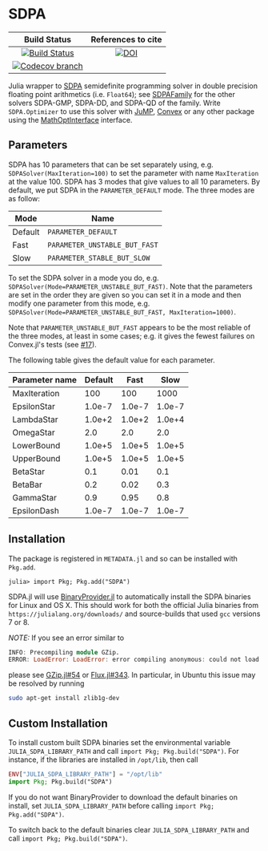 # SDPA

| **Build Status** | **References to cite** |
|:----------------:|:----------------------:|
| [![Build Status][build-img]][build-url] | [![DOI][zenodo-img]][zenodo-url] |
| [![Codecov branch][codecov-img]][codecov-url] | |

Julia wrapper to [SDPA](http://sdpa.sourceforge.net/) semidefinite programming solver in double precision floating point arithmetics (i.e. `Float64`);
see [SDPAFamily](https://github.com/ericphanson/SDPAFamily.jl) for the other solvers SDPA-GMP, SDPA-DD, and SDPA-QD of the family.
Write `SDPA.Optimizer` to use this solver with [JuMP](github.com/jump-dev/JuMP.jl), [Convex](https://github.com/jump-dev/Convex.jl) or any other package using the [MathOptInterface](https://github.com/jump-dev/MathOptInterface.jl) interface.

## Parameters

SDPA has 10 parameters that can be set separately using, e.g. `SDPASolver(MaxIteration=100)` to set the parameter with name `MaxIteration` at the value 100.
SDPA has 3 modes that give values to all 10 parameters. By default, we put SDPA in the `PARAMETER_DEFAULT` mode.
The three modes are as follow:

| Mode    | Name                          |
| ------- | ----------------------------- |
| Default | `PARAMETER_DEFAULT`           |
| Fast    | `PARAMETER_UNSTABLE_BUT_FAST` |
| Slow    | `PARAMETER_STABLE_BUT_SLOW`   |

To set the SDPA solver in a mode you do, e.g. `SDPASolver(Mode=PARAMETER_UNSTABLE_BUT_FAST)`.
Note that the parameters are set in the order they are given so you can set it in a mode and then modify one parameter from this mode, e.g. `SDPASolver(Mode=PARAMETER_UNSTABLE_BUT_FAST, MaxIteration=1000)`.

Note that `PARAMETER_UNSTABLE_BUT_FAST` appears to be the most reliable of the three modes, at least in some cases; e.g. it gives the fewest failures on Convex.jl's tests (see [#17](https://github.com/jump-dev/SDPA.jl/issues/17#issuecomment-502045684)).

The following table gives the default value for each parameter.

| Parameter name | Default | Fast   | Slow   |
| -------------- | ------- | ------ | ------ |
| MaxIteration   | 100     | 100    | 1000   |
| EpsilonStar    | 1.0e-7  | 1.0e-7 | 1.0e-7 |
| LambdaStar     | 1.0e+2  | 1.0e+2 | 1.0e+4 |
| OmegaStar      | 2.0     | 2.0    | 2.0    |
| LowerBound     | 1.0e+5  | 1.0e+5 | 1.0e+5 |
| UpperBound     | 1.0e+5  | 1.0e+5 | 1.0e+5 |
| BetaStar       | 0.1     | 0.01   | 0.1    |
| BetaBar        | 0.2     | 0.02   | 0.3    |
| GammaStar      | 0.9     | 0.95   | 0.8    |
| EpsilonDash    | 1.0e-7  | 1.0e-7 | 1.0e-7 |

## Installation

The package is registered in `METADATA.jl` and so can be installed with `Pkg.add`.

```
julia> import Pkg; Pkg.add("SDPA")
```

SDPA.jl will use [BinaryProvider.jl](https://github.com/JuliaPackaging/BinaryProvider.jl) to automatically install the SDPA binaries for Linux and OS X. This should work for both the official Julia binaries from `https://julialang.org/downloads/` and source-builds that used `gcc` versions 7 or 8.

*NOTE:* If you see an error similar to
```julia
INFO: Precompiling module GZip.
ERROR: LoadError: LoadError: error compiling anonymous: could not load library "libz"
```
please see [GZip.jl#54](https://github.com/JuliaIO/GZip.jl/issues/54) or [Flux.jl#343](https://github.com/FluxML/Flux.jl/issues/343). In particular, in Ubuntu this issue may be resolved by running
```bash
sudo apt-get install zlib1g-dev
```

## Custom Installation

To install custom built SDPA binaries set the environmental variable `JULIA_SDPA_LIBRARY_PATH` and call `import Pkg; Pkg.build("SDPA")`. For instance, if the libraries are installed in `/opt/lib`, then call
```julia
ENV["JULIA_SDPA_LIBRARY_PATH"] = "/opt/lib"
import Pkg; Pkg.build("SDPA")
```
If you do not want BinaryProvider to download the default binaries on install, set `JULIA_SDPA_LIBRARY_PATH` before calling `import Pkg; Pkg.add("SDPA")`.

To switch back to the default binaries clear `JULIA_SDPA_LIBRARY_PATH` and call `import Pkg; Pkg.build("SDPA")`.


[build-img]: https://travis-ci.org/jump-dev/SDPA.jl.svg?branch=master
[build-url]: https://travis-ci.org/jump-dev/SDPA.jl
[codecov-img]: http://codecov.io/github/jump-dev/SDPA.jl/coverage.svg?branch=master
[codecov-url]: http://codecov.io/github/jump-dev/SDPA.jl?branch=master

[zenodo-url]: https://doi.org/10.5281/zenodo.1285668
[zenodo-img]: https://zenodo.org/badge/DOI/10.5281/zenodo.1285668.svg
